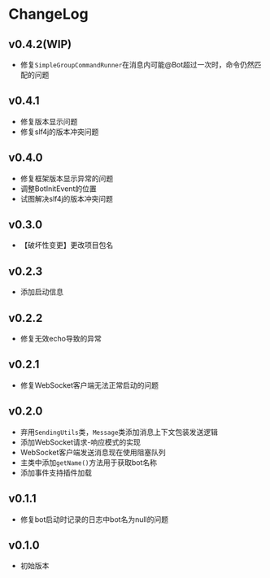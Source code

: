 # ChangeLog

## v0.4.2(WIP)
 - 修复`SimpleGroupCommandRunner`在消息内可能@Bot超过一次时，命令仍然匹配的问题

## v0.4.1
 - 修复版本显示问题
 - 修复slf4j的版本冲突问题

## v0.4.0
 - 修复框架版本显示异常的问题
 - 调整BotInitEvent的位置
 - 试图解决slf4j的版本冲突问题

## v0.3.0
 - 【破坏性变更】更改项目包名

## v0.2.3
 - 添加启动信息

## v0.2.2
 - 修复无效echo导致的异常

## v0.2.1
 - 修复WebSocket客户端无法正常启动的问题

## v0.2.0
 - 弃用`SendingUtils`类，`Message`类添加消息上下文包装发送逻辑
 - 添加WebSocket请求-响应模式的实现
 - WebSocket客户端发送消息现在使用阻塞队列
 - 主类中添加`getName()`方法用于获取bot名称
 - 添加事件支持插件加载

## v0.1.1
 - 修复bot启动时记录的日志中bot名为null的问题

## v0.1.0
 - 初始版本